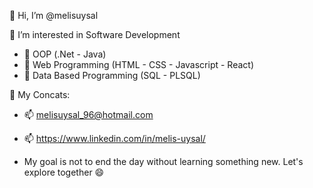 👋 Hi, I’m @melisuysal

👀 I’m interested in Software Development
- 🌱 OOP (.Net - Java)
- 🌱 Web Programming (HTML - CSS - Javascript - React)
- 🌱 Data Based Programming (SQL - PLSQL)

💞️ My Concats:

- 📫 melisuysal_96@hotmail.com
- 📫 https://www.linkedin.com/in/melis-uysal/

- My goal is not to end the day without learning something new. Let's explore together 😄

<!---
melisuysal/melisuysal is a ✨ special ✨ repository because its `README.md` (this file) appears on your GitHub profile.
You can click the Preview link to take a look at your changes.
--->

